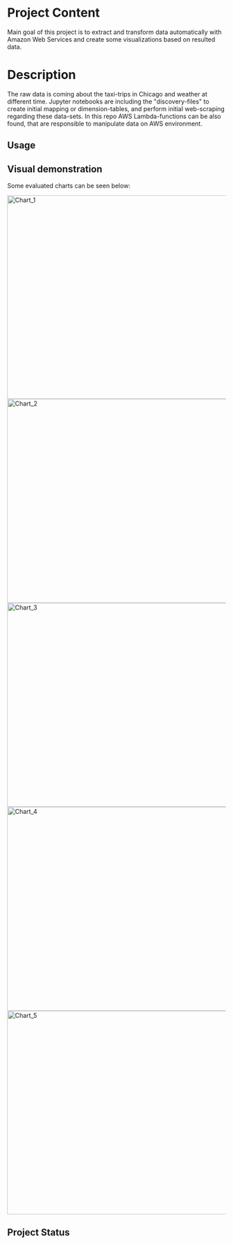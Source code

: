 # Project Content
Main goal of this project is to extract and transform data automatically with Amazon Web Services and create some visualizations based on resulted data.

# Description
The raw data is coming about the taxi-trips in Chicago and weather at different time. Jupyter notebooks are including the "discovery-files" to create initial mapping or dimension-tables, and perform initial web-scraping regarding these data-sets. In this repo AWS Lambda-functions can be also found, that are responsible to manipulate data on AWS environment. 

## Usage

## Visual demonstration
Some evaluated charts can be seen below:

<img width="630" height="469" alt="Chart_1" src="https://github.com/user-attachments/assets/390c037e-0ff8-497e-bf32-d6dda379659f" />
<img width="630" height="470" alt="Chart_2" src="https://github.com/user-attachments/assets/dfaf3920-346d-4879-ae9b-249c1cad4724" />
<img width="630" height="470" alt="Chart_3" src="https://github.com/user-attachments/assets/f05a5df4-fcc2-4b0f-a894-d162dd9f53c9" />
<img width="630" height="470" alt="Chart_4" src="https://github.com/user-attachments/assets/fb7a9107-cb92-4dfd-9bc9-ffb5438c1dae" />
<img width="630" height="469" alt="Chart_5" src="https://github.com/user-attachments/assets/1c19489c-f871-47d7-bc38-2bdce6e8b4df" />

## Project Status
